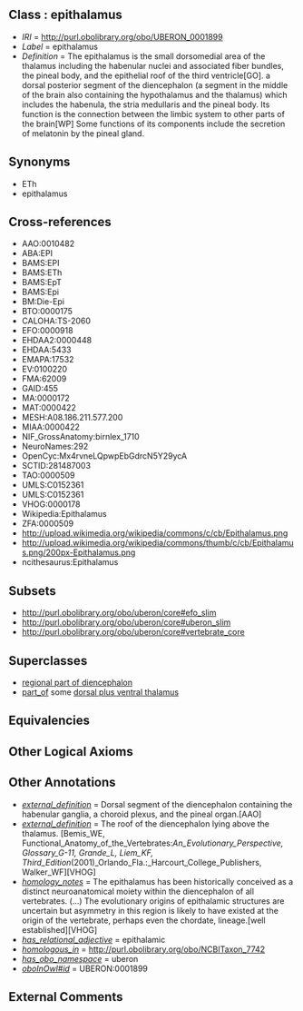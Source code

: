 
## Class : epithalamus

 * *IRI* = http://purl.obolibrary.org/obo/UBERON_0001899
 * *Label* = epithalamus
 * *Definition* = The epithalamus is the small dorsomedial area of the thalamus including the habenular nuclei and associated fiber bundles, the pineal body, and the epithelial roof of the third ventricle[GO]. a dorsal posterior segment of the diencephalon (a segment in the middle of the brain also containing the hypothalamus and the thalamus) which includes the habenula, the stria medullaris and the pineal body. Its function is the connection between the limbic system to other parts of the brain[WP] Some functions of its components include the secretion of melatonin by the pineal gland. 

## Synonyms

 * ETh
 * epithalamus

## Cross-references

 * AAO:0010482
 * ABA:EPI
 * BAMS:EPI
 * BAMS:ETh
 * BAMS:EpT
 * BAMS:Epi
 * BM:Die-Epi
 * BTO:0000175
 * CALOHA:TS-2060
 * EFO:0000918
 * EHDAA2:0000448
 * EHDAA:5433
 * EMAPA:17532
 * EV:0100220
 * FMA:62009
 * GAID:455
 * MA:0000172
 * MAT:0000422
 * MESH:A08.186.211.577.200
 * MIAA:0000422
 * NIF_GrossAnatomy:birnlex_1710
 * NeuroNames:292
 * OpenCyc:Mx4rvneLQpwpEbGdrcN5Y29ycA
 * SCTID:281487003
 * TAO:0000509
 * UMLS:C0152361
 * UMLS:C0152361
 * VHOG:0000178
 * Wikipedia:Epithalamus
 * ZFA:0000509
 * http://upload.wikimedia.org/wikipedia/commons/c/cb/Epithalamus.png
 * http://upload.wikimedia.org/wikipedia/commons/thumb/c/cb/Epithalamus.png/200px-Epithalamus.png
 * ncithesaurus:Epithalamus

## Subsets

 * http://purl.obolibrary.org/obo/uberon/core#efo_slim
 * http://purl.obolibrary.org/obo/uberon/core#uberon_slim
 * http://purl.obolibrary.org/obo/uberon/core#vertebrate_core

## Superclasses

 * [regional part of diencephalon](../../UBERON/84/UBERON_0002784.md)
 * [part_of](../../BFO/50/BFO_0000050.md) some [dorsal plus ventral thalamus](../../UBERON/97/UBERON_0001897.md)

## Equivalencies


## Other Logical Axioms


## Other Annotations

 * *[external_definition](../../UBPROP/01/UBPROP_0000001.md)* = Dorsal segment of the diencephalon containing the habenular ganglia, a choroid plexus, and the pineal organ.[AAO]
 * *[external_definition](../../UBPROP/01/UBPROP_0000001.md)* = The roof of the diencephalon lying above the thalamus. [Bemis_WE, Functional_Anatomy_of_the_Vertebrates:_An_Evolutionary_Perspective, Glossary_G-11, Grande_L, Liem_KF, Third_Edition_(2001)_Orlando_Fla.:_Harcourt_College_Publishers, Walker_WF][VHOG]
 * *[homology_notes](../../UBPROP/03/UBPROP_0000003.md)* = The epithalamus has been historically conceived as a distinct neuroanatomical moiety within the diencephalon of all vertebrates. (...) The evolutionary origins of epithalamic structures are uncertain but asymmetry in this region is likely to have existed at the origin of the vertebrate, perhaps even the chordate, lineage.[well established][VHOG]
 * *[has_relational_adjective](../../UBPROP/07/UBPROP_0000007.md)* = epithalamic
 * *[homologous_in](../../core#homologous/in/core#homologous_in.md)* = http://purl.obolibrary.org/obo/NCBITaxon_7742
 * *[has_obo_namespace](../../ce/oboInOwl#hasOBONamespace.md)* = uberon
 * *[oboInOwl#id](../../id/oboInOwl#id.md)* = UBERON:0001899

## External Comments

